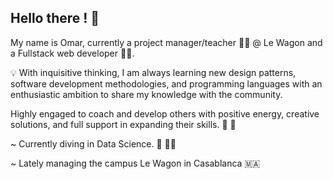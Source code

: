 ## Hello there ! :wave:	

My name is Omar, currently a project manager/teacher :teacher: @ Le Wagon and a Fullstack web developer :man_technologist:.

:bulb: With inquisitive thinking, I am always learning new design patterns, software development methodologies, and programming languages with an enthusiastic ambition to share my knowledge with the community.

Highly engaged to coach and develop others with positive energy, creative solutions, and full support in expanding their skills. :pray:	:raised_hands:	

~ Currently diving in Data Science. :open_book:	:man_technologist:	

~ Lately managing the campus Le Wagon in Casablanca 🇲🇦
